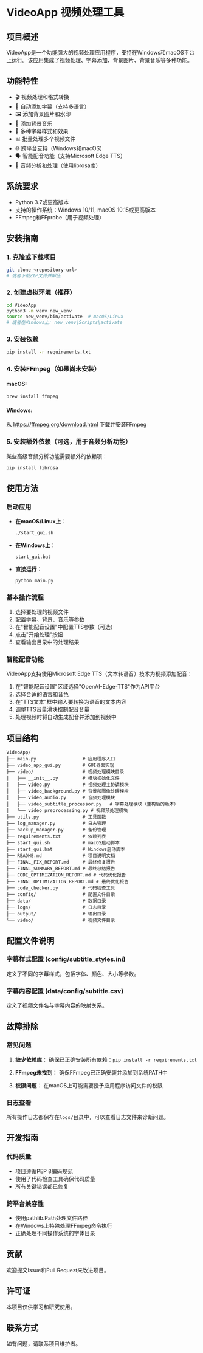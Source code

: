 # VideoApp 视频处理工具

## 项目概述
VideoApp是一个功能强大的视频处理应用程序，支持在Windows和macOS平台上运行。该应用集成了视频处理、字幕添加、背景图片、背景音乐等多种功能。

## 功能特性
- 🎬 视频处理和格式转换
- 📝 自动添加字幕（支持多语言）
- 🖼️ 添加背景图片和水印
- 🎵 添加背景音乐
- 🎨 多种字幕样式和效果
- 📊 批量处理多个视频文件
- 🌐 跨平台支持（Windows和macOS）
- 🗣️ 智能配音功能（支持Microsoft Edge TTS）
- 🎵 音频分析和处理（使用librosa库）

## 系统要求
- Python 3.7或更高版本
- 支持的操作系统：Windows 10/11, macOS 10.15或更高版本
- FFmpeg和FFprobe（用于视频处理）

## 安装指南

### 1. 克隆或下载项目
```bash
git clone <repository-url>
# 或者下载ZIP文件并解压
```

### 2. 创建虚拟环境（推荐）
```bash
cd VideoApp
python3 -m venv new_venv
source new_venv/bin/activate  # macOS/Linux
# 或者在Windows上: new_venv\Scripts\activate
```

### 3. 安装依赖
```bash
pip install -r requirements.txt
```

### 4. 安装FFmpeg（如果尚未安装）
#### macOS:
```bash
brew install ffmpeg
```

#### Windows:
从 https://ffmpeg.org/download.html 下载并安装FFmpeg

### 5. 安装额外依赖（可选，用于音频分析功能）
某些高级音频分析功能需要额外的依赖项：
```bash
pip install librosa
```

## 使用方法

### 启动应用
- **在macOS/Linux上**：
  ```bash
  ./start_gui.sh
  ```
  
- **在Windows上**：
  ```cmd
  start_gui.bat
  ```

- **直接运行**：
  ```bash
  python main.py
  ```

### 基本操作流程
1. 选择要处理的视频文件
2. 配置字幕、背景、音乐等参数
3. 在"智能配音设置"中配置TTS参数（可选）
4. 点击"开始处理"按钮
5. 查看输出目录中的处理结果

### 智能配音功能
VideoApp支持使用Microsoft Edge TTS（文本转语音）技术为视频添加配音：
1. 在"智能配音设置"区域选择"OpenAI-Edge-TTS"作为API平台
2. 选择合适的语言和音色
3. 在"TTS文本"框中输入要转换为语音的文本内容
4. 调整TTS音量滑块控制配音音量
5. 处理视频时将自动生成配音并添加到视频中

## 项目结构
```
VideoApp/
├── main.py                 # 应用程序入口
├── video_app_gui.py        # GUI界面实现
├── video/                  # 视频处理模块目录
│   ├── __init__.py         # 模块初始化文件
│   ├── video.py            # 视频处理主协调模块
│   ├── video_background.py # 背景和图像处理模块
│   ├── video_audio.py      # 音频处理模块
│   ├── video_subtitle_processor.py   # 字幕处理模块（重构后的版本）
│   └── video_preprocessing.py # 视频预处理模块
├── utils.py                # 工具函数
├── log_manager.py          # 日志管理
├── backup_manager.py       # 备份管理
├── requirements.txt        # 依赖列表
├── start_gui.sh            # macOS启动脚本
├── start_gui.bat           # Windows启动脚本
├── README.md               # 项目说明文档
├── FINAL_FIX_REPORT.md     # 最终修复报告
├── FINAL_SUMMARY_REPORT.md # 最终总结报告
├── CODE_OPTIMIZATION_REPORT.md # 代码优化报告
├── FINAL_OPTIMIZATION_REPORT.md # 最终优化报告
├── code_checker.py         # 代码检查工具
├── config/                 # 配置文件目录
├── data/                   # 数据目录
├── logs/                   # 日志目录
├── output/                 # 输出目录
└── video/                  # 视频文件目录
```

## 配置文件说明

### 字幕样式配置 (config/subtitle_styles.ini)
定义了不同的字幕样式，包括字体、颜色、大小等参数。

### 字幕内容配置 (data/config/subtitle.csv)
定义了视频文件名与字幕内容的映射关系。

## 故障排除

### 常见问题
1. **缺少依赖库**：
   确保已正确安装所有依赖：`pip install -r requirements.txt`

2. **FFmpeg未找到**：
   确保FFmpeg已正确安装并添加到系统PATH中

3. **权限问题**：
   在macOS上可能需要授予应用程序访问文件的权限

### 日志查看
所有操作日志都保存在`logs/`目录中，可以查看日志文件来诊断问题。

## 开发指南

### 代码质量
- 项目遵循PEP 8编码规范
- 使用了代码检查工具确保代码质量
- 所有关键错误都已修复

### 跨平台兼容性
- 使用pathlib.Path处理文件路径
- 在Windows上特殊处理FFmpeg命令执行
- 正确处理不同操作系统的字体目录

## 贡献
欢迎提交Issue和Pull Request来改进项目。

## 许可证
本项目仅供学习和研究使用。

## 联系方式
如有问题，请联系项目维护者。